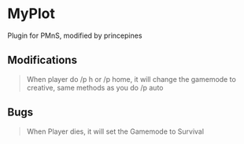 # MyPlot
Plugin for PMnS, modified by princepines

## Modifications
> When player do /p h or /p home, it will change the gamemode to creative, same methods as you do /p auto

## Bugs
> When Player dies, it will set the Gamemode to Survival
